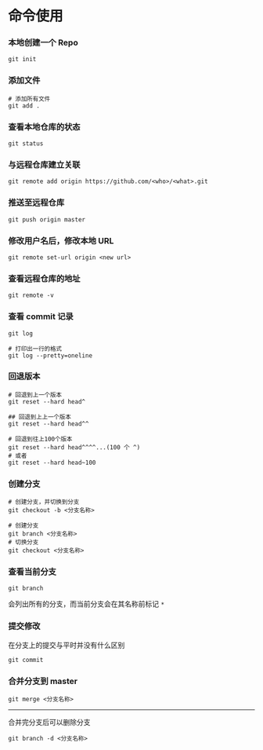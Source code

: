 # 命令使用

### 本地创建一个 Repo

```shell
git init
```

### 添加文件

```shell
# 添加所有文件
git add .
```

### 查看本地仓库的状态

```shell
git status
```

### 与远程仓库建立关联

```shell
git remote add origin https://github.com/<who>/<what>.git
```

### 推送至远程仓库

```shell
git push origin master
```

### 修改用户名后，修改本地 URL

```shell
git remote set-url origin <new url>
```

### 查看远程仓库的地址

```shell
git remote -v
```

### 查看 commit 记录

```shell
git log

# 打印出一行的格式
git log --pretty=oneline
```

### 回退版本

```shell
# 回退到上一个版本
git reset --hard head^

## 回退到上上一个版本
git reset --hard head^^

# 回退到往上100个版本
git reset --hard head^^^^...(100 个 ^)
# 或者
git reset --hard head~100
```

### 创建分支

```shell
# 创建分支，并切换到分支
git checkout -b <分支名称>

# 创建分支
git branch <分支名称>
# 切换分支
git checkout <分支名称>
```

### 查看当前分支

```shell
git branch
```

会列出所有的分支，而当前分支会在其名称前标记 `*`

### 提交修改

在分支上的提交与平时并没有什么区别

```shell
git commit
```

### 合并分支到 master

```shell
git merge <分支名称>
```

---

合并完分支后可以删除分支

```shell
git branch -d <分支名称>
```


